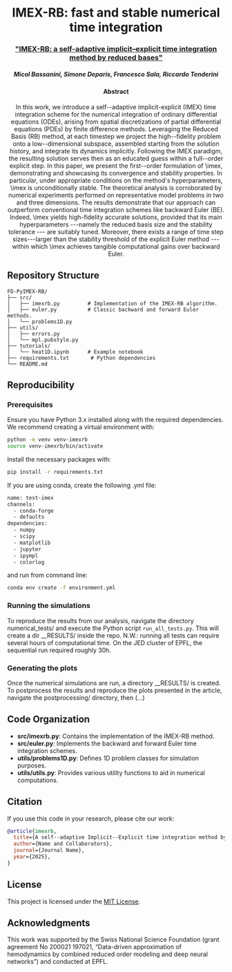<h1 align="center"> IMEX-RB: fast and stable numerical time integration </h1>

<h3 align="center"> <a href="https://arxiv.org/"> "IMEX-RB: a self-adaptive implicit–explicit time integration method by reduced bases" </a>  </h3>

<h5 align="center">  Micol Bassanini, Simone Deparis, Francesco Sala, Riccardo Tenderini </h5>


<h4 align="center">  Abstract </h4>

<p align="center">  In this work, we introduce a self--adaptive implicit-explicit (IMEX) time integration scheme for the numerical integration of ordinary differential equations (ODEs), arising from spatial discretizations of partial differential equations (PDEs) by finite difference methods. Leveraging the Reduced Basis (RB) method, at each timestep we project the high--fidelity problem onto a low--dimensional subspace, assembled starting from the solution history, and integrate its dynamics implicitly. Following the IMEX paradigm, the resulting solution serves then as an educated guess within a full--order explicit step. In this paper, we present the first--order formulation of \imex, demonstrating and showcasing its convergence and stability properties. In particular, under appropriate conditions on the method's hyperparameters, \imex is unconditionally stable. The theoretical analysis is corroborated by numerical experiments performed on representative model problems in two and three dimensions. The results demonstrate that our approach can outperform conventional time integration schemes like backward Euler (BE). Indeed, \imex yields high-fidelity accurate solutions, provided that its main hyperparameters ---namely the reduced basis size and the stability tolerance --- are suitably tuned. Moreover, there exists a range of time step sizes---larger than the stability threshold of the explicit Euler method --- within which \imex achieves tangible computational gains over backward Euler. </p>

## Repository Structure

```
FD-PyIMEX-RB/
├── src/
│   ├── imexrb.py         # Implementation of the IMEX-RB algorithm.
│   ├── euler.py          # Classic backward and forward Euler methods.
│   └── problems1D.py      
├── utils/
│   ├── errors.py
│   └── mpl.pubstyle.py          
├── tutorials/
│   └── heat1D.ipynb      # Example notebook
├── requirements.txt       # Python dependencies
└── README.md           
```

## Reproducibility

### Prerequisites

Ensure you have Python 3.x installed along with the required dependencies.
We recommend creating a virtual environment with:

```bash
python -m venv venv-imexrb
source venv-imexrb/bin/activate  
```

Install the necessary packages with:

```bash
pip install -r requirements.txt
```

If you are using conda, create the following .yml file:
```bash
name: test-imex
channels:
  - conda-forge
  - defaults
dependencies:
  - numpy
  - scipy
  - matplotlib
  - jupyter
  - ipympl
  - colorlog
```
and run from command line:
```bash
conda env create -f environment.yml
```
### Running the simulations

To reproduce the results from our analysis, navigate the directory numerical_tests/ and execute the Python script `run_all_tests.py`. This will create a dir __RESULTS/ inside the repo. N.W.: running all tests can require several hours of computational time. On the JED cluster of EPFL, the sequential run required roughly 30h. 

### Generating the plots

Once the numerical simulations are run, a directory __RESULTS/ is created. To postprocess the results and reproduce the plots presented in the article, navigate the postprocessing/ directory, then (...)

## Code Organization 
- **src/imexrb.py**: Contains the implementation of the IMEX-RB method.
- **src/euler.py**: Implements the backward and forward Euler time integration schemes.
- **utils/problems1D.py**: Defines 1D problem classes for simulation purposes.
- **utils/utils.py**: Provides various utility functions to aid in numerical computations.


## Citation

If you use this code in your research, please cite our work:

```bibtex
@article{imexrb,
  title={A self--adaptive Implicit--Explicit time integration method by reduced bases},
  author={Name and Collaborators},
  journal={Journal Name},
  year={2025},
}
```

## License

This project is licensed under the [MIT License](LICENSE).

## Acknowledgments

This work was supported by the Swiss National Science Foundation (grant agreement No 200021 197021, “Data-driven approximation of hemodynamics by combined reduced order modeling and deep neural networks”) and conducted at EPFL.
